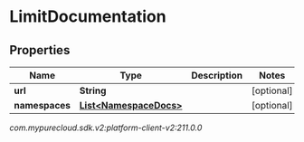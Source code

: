 # LimitDocumentation


## Properties

| Name | Type | Description | Notes |
| ------------ | ------------- | ------------- | ------------- |
| **url** | **String** |  |  [optional] |
| **namespaces** | [**List&lt;NamespaceDocs&gt;**](NamespaceDocs) |  |  [optional] |




_com.mypurecloud.sdk.v2:platform-client-v2:211.0.0_

